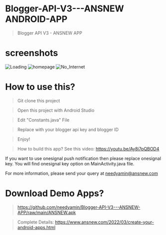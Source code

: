 # Blogger-API-V3---ANSNEW ANDROID-APP
> Blogger API V3 - ANSNEW APP

# screenshots
![Loading](https://user-images.githubusercontent.com/16277392/155894297-782bec61-685a-4940-9214-73a9e4ed95e7.png)
![homepage](https://user-images.githubusercontent.com/16277392/155894295-e5d34c5a-ef48-4daa-a8f0-f0b680287de7.png)
![No_Internet](https://user-images.githubusercontent.com/16277392/155894298-c45eb62d-4d07-4843-b418-d3057aa61e1a.png)


# How to use this?
> Git clone this project

> Open this project with Android Studio

> Edit "Constants.java" File

> Replace with your blogger api key and blogger ID

> Enjoy!

> How to build this app? See this video: https://youtu.be/Ay8i7pQBOD4

If you want to use onesignal push notification then please replace onesignal key. You will find onesignal key option on MainActivity.java file.

For more information, please send your query at needyamin@ansnew.com

# Download Demo Apps?
> https://github.com/needyamin/Blogger-API-V3---ANSNEW-APP/raw/main/ANSNEW.apk

> Complete Details: https://www.ansnew.com/2022/03/create-your-android-apps.html
